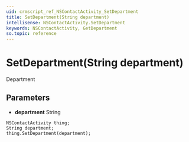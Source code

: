 ```yaml
---
uid: crmscript_ref_NSContactActivity_SetDepartment
title: SetDepartment(String department)
intellisense: NSContactActivity.SetDepartment
keywords: NSContactActivity, GetDepartment
so.topic: reference
---
```


# SetDepartment(String department)

Department

## Parameters

* **department** String

```crmscript
NSContactActivity thing;
String department;
thing.SetDepartment(department);
```


